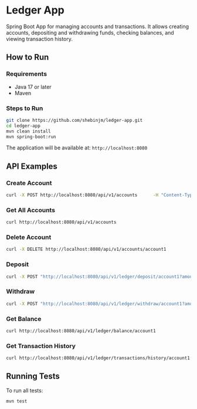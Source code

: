 # Ledger App

Spring Boot App for managing accounts and transactions. It allows creating accounts, depositing and withdrawing funds, checking balances, and viewing transaction history.

## How to Run

### Requirements
- Java 17 or later
- Maven

### Steps to Run
```bash
git clone https://github.com/shebinjm/ledger-app.git
cd ledger-app
mvn clean install
mvn spring-boot:run
```

The application will be available at: `http://localhost:8080`

## API Examples

### Create Account
```bash
curl -X POST http://localhost:8080/api/v1/accounts      -H "Content-Type: application/json"      -d '{"id": "account1", "name": "Sam"}'
```

### Get All Accounts
```bash
curl http://localhost:8080/api/v1/accounts
```

### Delete Account
```bash
curl -X DELETE http://localhost:8080/api/v1/accounts/account1
```

### Deposit
```bash
curl -X POST "http://localhost:8080/api/v1/ledger/deposit/account1?amount=200"
```

### Withdraw
```bash
curl -X POST "http://localhost:8080/api/v1/ledger/withdraw/account1?amount=100"
```

### Get Balance
```bash
curl http://localhost:8080/api/v1/ledger/balance/account1
```

### Get Transaction History
```bash
curl http://localhost:8080/api/v1/ledger/transactions/history/account1
```


## Running Tests
To run all tests:
```bash
mvn test
```